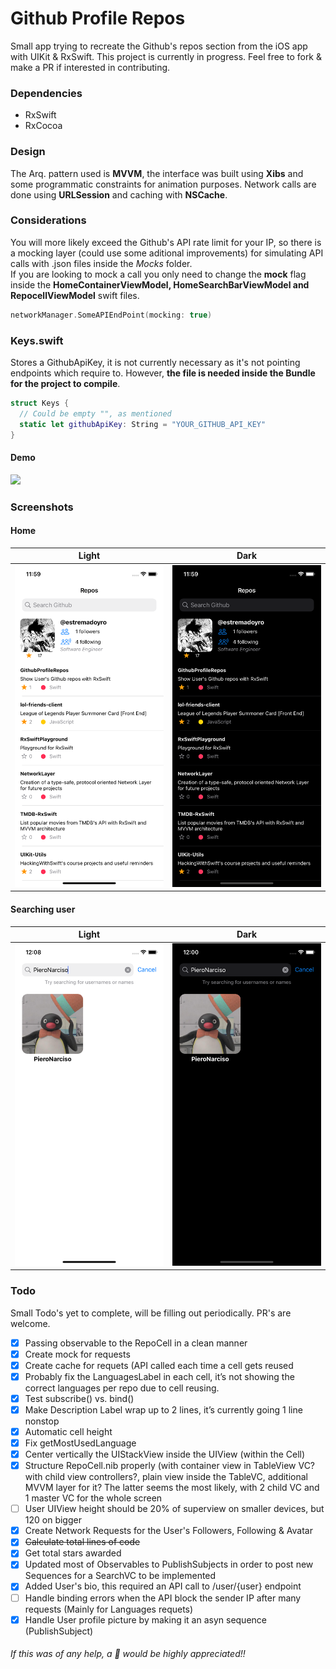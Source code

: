 # Github Profile Repos
Small app trying to recreate the Github's repos section from the iOS app with UIKit & RxSwift. This project is currently in progress. Feel free to fork & make a PR if interested in contributing.

### Dependencies
- RxSwift
- RxCocoa

### Design
The Arq. pattern used is **MVVM**, the interface was built using **Xibs** and some programmatic constraints for animation purposes. Network calls are done using **URLSession** and caching with **NSCache**.

### Considerations
You will more likely exceed the Github's API rate limit for your IP, so there is a mocking layer (could use some aditional improvements) for simulating API calls with .json files inside the *Mocks* folder.\
If you are looking to mock a call you only need to change the **mock** flag inside the **HomeContainerViewModel, HomeSearchBarViewModel and RepocellViewModel** swift files.
```swift
networkManager.SomeAPIEndPoint(mocking: true)
```

### Keys.swift
Stores a GithubApiKey, it is not currently necessary as it's not pointing endpoints which require to. However, **the file is needed inside the Bundle for the project to compile**.
```swift
struct Keys {
  // Could be empty "", as mentioned
  static let githubApiKey: String = "YOUR_GITHUB_API_KEY"
}
```

#### Demo
<img src="https://user-images.githubusercontent.com/41656406/164605499-323214e9-8cd9-4fcc-9a16-8de6bad849b1.mp4" width=250 />

### Screenshots
#### Home
| Light | Dark | 
| --- | --- | 
| <img src="images/home-light.png" width=250 /> | <img src="images/home-dark.png" width=250 /> |

#### Searching user
| Light | Dark |
| --- | --- |
| <img src="images/search-light.png" width=250 /> | <img src="images/search-dark.png" width=250 /> |

### Todo
Small Todo's yet to complete, will be filling out periodically. PR's are welcome.  
- [x]  Passing observable to the RepoCell in a clean manner
- [x]  Create mock for requests
- [x]  Create cache for requets (API called each time a cell gets reused
- [x]  Probably fix the LanguagesLabel in each cell, it’s not showing the correct languages per repo due to cell reusing.
- [x]  Test subscribe() vs. bind()
- [x]  Make Description Label wrap up to 2 lines, it’s currently going 1 line nonstop
- [x]  Automatic cell height
- [x]  Fix getMostUsedLanguage
- [x]  Center vertically the UIStackView inside the UIView (within the Cell)
- [x]  Structure RepoCell.nib properly (with container view in TableView VC? with child view controllers?, plain view inside the TableVC, additional MVVM layer for it? The latter seems the most likely, with 2 child VC and 1 master VC for the whole screen
- [ ]  User UIView height should be 20% of superview on smaller devices, but 120 on bigger
- [x]  Create Network Requests for the User's Followers, Following & Avatar
- [x]  ~~Calculate total lines of code~~
- [x]  Get total stars awarded
- [x]  Updated most of Observables to PublishSubjects in order to post new Sequences for a SearchVC to be implemented
- [x]  Added User's bio, this required an API call to /user/{user} endpoint
- [ ]  Handle binding errors when the API block the sender IP after many requests (Mainly for Languages requets)
- [x]  Handle User profile picture by making it an asyn sequence (PublishSubject)

###### If this was of any help, a 🌟 would be highly appreciated!!

